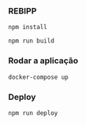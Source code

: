 ### REBIPP

```npm install```

```npm run build```

### Rodar a aplicação

```docker-compose up```

### Deploy

```npm run deploy```